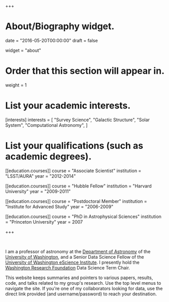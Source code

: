 +++
# About/Biography widget.

date = "2016-05-20T00:00:00"
draft = false

widget = "about"

# Order that this section will appear in.
weight = 1

# List your academic interests.
[interests]
  interests = [
    "Survey Science",
    "Galactic Structure",
    "Solar System",
    "Computational Astronomy",
  ]

# List your qualifications (such as academic degrees).
[[education.courses]]
  course = "Associate Scientist"
  institution = "LSST/AURA"
  year = "2012-2014"

[[education.courses]]
  course = "Hubble Fellow"
  institution = "Harvard University"
  year = "2009-2011"

[[education.courses]]
  course = "Postdoctoral Member"
  institution = "Institute for Advanced Study"
  year = "2006-2009"

[[education.courses]]
  course = "PhD in Astrophysical Sciences"
  institution = "Princeton University"
  year = 2007
 
+++

&nbsp;

I am a professor of astronomy at the [Department of Astronomy](http://www.astro.washington.edu)
of the [University of Washington](http://www.washington.edu), and a Senior Data Science Fellow of
the [University of Washington eScience Institute](http://escience.washington.edu/).
I presently hold the [Washington Research Foundation](http://www.wrfseattle.org) Data
Science Term Chair.

This website keeps summaries and pointers to various papers, results, code,
and talks related to my group's research.  Use the top level menus to navigate the
site.  If you're one of my collaborators looking for data, use the direct
link provided (and username/password) to reach your destination.
